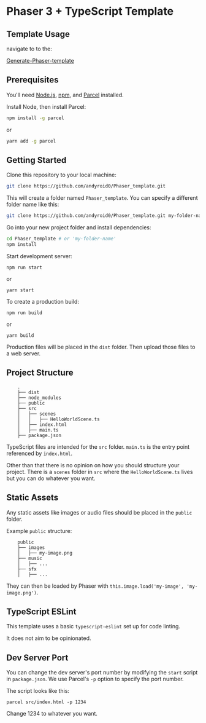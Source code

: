 
# Phaser 3 + TypeScript Template


## Template Usage

navigate to to the:

[Generate-Phaser-template](https://github.com/andyroid0/Phaser_template/generate)



## Prerequisites

You'll need [Node.js](https://nodejs.org/en/), [npm](https://www.npmjs.com/), and [Parcel](https://parceljs.org/) installed.



Install Node, then install Parcel:

```bash
npm install -g parcel
```

or 

```bash
yarn add -g parcel
```



## Getting Started

Clone this repository to your local machine:

```bash
git clone https://github.com/andyroid0/Phaser_template.git
```

This will create a folder named `Phaser_template`. You can specify a different folder name like this:

```bash
git clone https://github.com/andyroid0/Phaser_template.git my-folder-name
```

Go into your new project folder and install dependencies:

```bash
cd Phaser_template # or 'my-folder-name'
npm install
```

Start development server:

```
npm run start
```

or 

```
yarn start
```

To create a production build:

```
npm run build
```

or

```
yarn build
```

Production files will be placed in the `dist` folder. Then upload those files to a web server.



## Project Structure

```
    .
    ├── dist
    ├── node_modules
    ├── public
    ├── src
    │   ├── scenes
    │   │   ├── HelloWorldScene.ts
    │   ├── index.html
    │   ├── main.ts
    ├── package.json
```


TypeScript files are intended for the `src` folder. `main.ts` is the entry point referenced by `index.html`.

Other than that there is no opinion on how you should structure your project. There is a `scenes` folder in `src` where the `HelloWorldScene.ts` lives but you can do whatever you want.



## Static Assets

Any static assets like images or audio files should be placed in the `public` folder.

Example `public` structure:

```
    public
    ├── images
    │   ├── my-image.png
    ├── music
    │   ├── ...
    ├── sfx
    │   ├── ...
```

They can then be loaded by Phaser with `this.image.load('my-image', 'my-image.png')`.



## TypeScript ESLint

This template uses a basic `typescript-eslint` set up for code linting.

It does not aim to be opinionated.



## Dev Server Port

You can change the dev server's port number by modifying the `start` script in `package.json`. We use Parcel's `-p` option to specify the port number.

The script looks like this:

```
parcel src/index.html -p 1234
```

Change 1234 to whatever you want.

